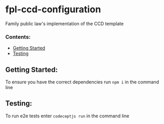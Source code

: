 # fpl-ccd-configuration
Family public law's implementation of the CCD template

### Contents:
- [Getting Started](#getting-started)
- [Testing](#testing)

## Getting Started:
To ensure you have the correct dependencies run `npm i` in the command line

## Testing:
To run e2e tests enter `codeceptjs run` in the command line
